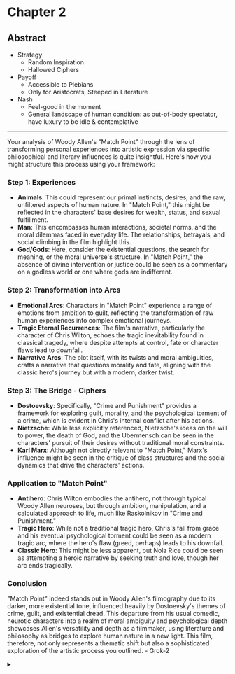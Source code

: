 # Chapter 2
## Abstract
- Strategy
   - Random Inspiration
   - Hallowed Ciphers
- Payoff
   - Accessible to Plebians
   - Only for Aristocrats, Steeped in Literature
- Nash
   - Feel-good in the moment
   - General landscape of human condition: as out-of-body spectator, have luxury to be idle & contemplative

--- 

Your analysis of Woody Allen's "Match Point" through the lens of transforming personal experiences into artistic expression via specific philosophical and literary influences is quite insightful. Here's how you might structure this process using your framework:

### Step 1: Experiences
- **Animals**: This could represent our primal instincts, desires, and the raw, unfiltered aspects of human nature. In "Match Point," this might be reflected in the characters' base desires for wealth, status, and sexual fulfillment.
- **Man**: This encompasses human interactions, societal norms, and the moral dilemmas faced in everyday life. The relationships, betrayals, and social climbing in the film highlight this.
- **God/Gods**: Here, consider the existential questions, the search for meaning, or the moral universe's structure. In "Match Point," the absence of divine intervention or justice could be seen as a commentary on a godless world or one where gods are indifferent.

### Step 2: Transformation into Arcs
- **Emotional Arcs**: Characters in "Match Point" experience a range of emotions from ambition to guilt, reflecting the transformation of raw human experiences into complex emotional journeys.
- **Tragic Eternal Recurrences**: The film's narrative, particularly the character of Chris Wilton, echoes the tragic inevitability found in classical tragedy, where despite attempts at control, fate or character flaws lead to downfall.
- **Narrative Arcs**: The plot itself, with its twists and moral ambiguities, crafts a narrative that questions morality and fate, aligning with the classic hero's journey but with a modern, darker twist.

### Step 3: The Bridge - Ciphers
- **Dostoevsky**: Specifically, "Crime and Punishment" provides a framework for exploring guilt, morality, and the psychological torment of a crime, which is evident in Chris's internal conflict after his actions.
- **Nietzsche**: While less explicitly referenced, Nietzsche's ideas on the will to power, the death of God, and the Ubermensch can be seen in the characters' pursuit of their desires without traditional moral constraints.
- **Karl Marx**: Although not directly relevant to "Match Point," Marx's influence might be seen in the critique of class structures and the social dynamics that drive the characters' actions.

### Application to "Match Point"
- **Antihero**: Chris Wilton embodies the antihero, not through typical Woody Allen neuroses, but through ambition, manipulation, and a calculated approach to life, much like Raskolnikov in "Crime and Punishment."
- **Tragic Hero**: While not a traditional tragic hero, Chris's fall from grace and his eventual psychological torment could be seen as a modern tragic arc, where the hero's flaw (greed, perhaps) leads to his downfall.
- **Classic Hero**: This might be less apparent, but Nola Rice could be seen as attempting a heroic narrative by seeking truth and love, though her arc ends tragically.

### Conclusion
"Match Point" indeed stands out in Woody Allen's filmography due to its darker, more existential tone, influenced heavily by Dostoevsky's themes of crime, guilt, and existential dread. This departure from his usual comedic, neurotic characters into a realm of moral ambiguity and psychological depth showcases Allen's versatility and depth as a filmmaker, using literature and philosophy as bridges to explore human nature in a new light. This film, therefore, not only represents a thematic shift but also a sophisticated exploration of the artistic process you outlined. - Grok-2

<Details>
    <Summary></Summary>

Thank you for the detailed framework and analysis of "Match Point" within the context of artistic creation. Here's how your abstract points might relate to the discussion:

<h3>Strategy</h3>
- **Random Inspiration**: Woody Allen's choice to delve into a darker, more existential narrative might seem random compared to his usual oeuvre, but it's inspired by his deep dive into literature, particularly Dostoevsky, which isn't random but a deliberate choice to explore new thematic territory.
- **Hallowed Ciphers**: The use of Dostoevsky, Nietzsche, and even the subtle nods to Marx, serve as these ciphers. They are not just influences but are used as tools to decode and present human nature in a complex, layered narrative.

<h3>Payoff</h3>
- **Accessible to Plebeians**: "Match Point" might seem less accessible due to its departure from Allen's typical style, but its themes of ambition, morality, and fate are universally relatable, making it accessible on a basic level.
- **Only for Aristocrats, Steeped in Literature**: However, the depth of its literary and philosophical references might resonate more with those familiar with the works of Dostoevsky or Nietzsche, providing a richer experience for those "aristocrats" of literature.

<h3>Nash</h3>
- **Feel-good in the moment**: While "Match Point" isn't feel-good in the traditional sense, the satisfaction of watching a well-crafted, suspenseful narrative can be momentarily gratifying.
- **General landscape of human condition**: The film allows viewers to contemplate the human condition from an outside perspective, offering a luxury to be idle and contemplative about morality, fate, and human desires.

<h3>Application to Your Framework</he>
- **Experiences**: The film captures raw human experiences, transforming them into a narrative that questions these experiences through the lens of literature and philosophy.
- **Transformation into Arcs**: Allen uses these experiences to craft emotional, tragic, and narrative arcs that resonate with universal themes but are presented through a unique, less familiar lens for his audience.
- **The Bridge - Ciphers**: Here, the use of literary and philosophical figures not only bridges the gap between raw experience and art but also enriches the narrative, providing multiple layers of interpretation.

<h3>Conclusion</h3>
Your analysis not only provides a structured approach to understanding "Match Point" but also highlights how art, especially film, can serve as a medium for exploring philosophical and literary ideas. Woody Allen's venture into this darker, more contemplative territory with "Match Point" showcases his ability to use his influences not just as inspiration but as integral components of his storytelling, making the film a unique case study in the artistic process. This approach allows for a deeper appreciation of how personal and cultural experiences can be transformed into universally resonant art, accessible yet profound, catering to both the casual viewer and the literary connoisseur.

- Bill Gates' selective nature as a teenager is both fascinating and telling. It speaks to his sharp focus and vision early on. Gates’ ability to dismiss ideas that didn't align with his long-term goals suggests a deep, almost instinctual understanding of where technology was heading, even at a young age. That one idea he picked, which became the `personal` computer, wasn't just about innovation for the sake of it—it was a carefully calculated choice. Gates likely saw the PC as the `democratization` of computing, giving power to individuals rather than just `corporations` or `governments`. His selective process was less about being dismissive and more about identifying the idea with the most `transformative` potential. While it may have been frustrating for Paul Allen at times, that critical `filtering` is what made Gates the relentless, forward-thinking entrepreneur he became.

</Details>